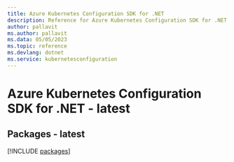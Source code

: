 ```yaml
---
title: Azure Kubernetes Configuration SDK for .NET
description: Reference for Azure Kubernetes Configuration SDK for .NET
author: pallavit
ms.author: pallavit
ms.data: 05/05/2023
ms.topic: reference
ms.devlang: dotnet
ms.service: kubernetesconfiguration
---
```

# Azure Kubernetes Configuration SDK for .NET - latest
## Packages - latest
[!INCLUDE [packages](kubernetes-configuration-index.md)]